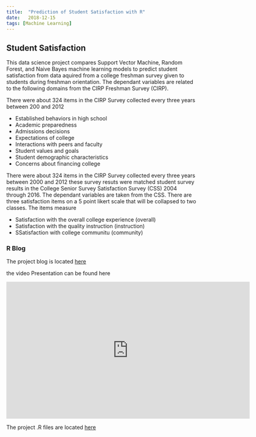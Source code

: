 ```yaml
---
title:  "Prediction of Student Satisfaction with R"
date:   2018-12-15
tags: [Machine Learning]
---
```

## Student Satisfaction

This data science project compares Support Vector Machine, Random Forest, and Naive Bayes 
machine learning models to predict student satisfaction from data aquired from a college 
freshman survey given to students during freshman orientation. The dependant variables are 
related to the following domains from the CIRP Freshman Survey (CIRP).  

There were about 324 items in the CIRP Survey collected every three years between 200 and 2012

- Established behaviors in high school
- Academic preparedness
- Admissions decisions
- Expectations of college
- Interactions with peers and faculty
- Student values and goals
- Student demographic characteristics
- Concerns about financing college

There were about 324 items in the CIRP Survey collected every three years between 2000 and 2012 these survey resuts were matched student survey results in the College Senior Survey Satisfaction Survey (CSS) 2004 through 2016. The dependant variables are taken from the CSS. There are three satisfaction items on a 5 point likert scale that will be collapsed to two classes. The items measure

- Satisfaction with the overall college experience (overall)
- Satisfaction with the quality instruction (instruction)
- SSatisfaction with college communitu (community)

### R Blog

The project blog is located [here](https://joshua-farrell.github.io/projects/student-satisfaction.html)

the video Presentation can be found here
<iframe width="640" height="360" src="https://www.youtube-nocookie.com/embed/l2Of1-d5E5o?controls=0&showinfo=0" frameborder="0" allowfullscreen></iframe>

The project .R files are located [here](https://joshua-farrell.github.io/projects/)



